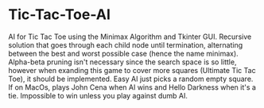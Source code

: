 # Tic-Tac-Toe-AI
AI for Tic Tac Toe using the Minimax Algorithm and Tkinter GUI. Recursive solution that goes through each child node until termination, alternating between the best and worst possible case (hence the name minimax). Alpha-beta pruning isn't necessary since the search space is so little, however when exanding this game to cover more squares (Ultimate Tic Tac Toe), it should be implemented. Easy AI just picks a random empty square. If on MacOs, plays John Cena when AI wins and Hello Darkness when it's a tie. Impossible to win unless you play against dumb AI. 
